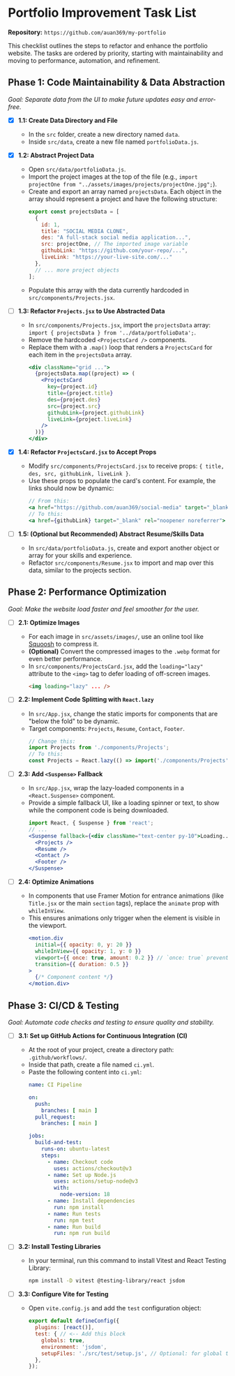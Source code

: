 # Portfolio Improvement Task List

**Repository:** `https://github.com/auan369/my-portfolio`

This checklist outlines the steps to refactor and enhance the portfolio website. The tasks are ordered by priority, starting with maintainability and moving to performance, automation, and refinement.

## Phase 1: Code Maintainability & Data Abstraction

*Goal: Separate data from the UI to make future updates easy and error-free.*

- [X] **1.1: Create Data Directory and File**
  - In the `src` folder, create a new directory named `data`.
  - Inside `src/data`, create a new file named `portfolioData.js`.

- [X] **1.2: Abstract Project Data**
  - Open `src/data/portfolioData.js`.
  - Import the project images at the top of the file (e.g., `import projectOne from "../assets/images/projects/projectOne.jpg";`).
  - Create and export an array named `projectsData`. Each object in the array should represent a project and have the following structure:
    ```javascript
    export const projectsData = [
      {
        id: 1,
        title: "SOCIAL MEDIA CLONE",
        des: "A full-stack social media application...",
        src: projectOne, // The imported image variable
        githubLink: "https://github.com/your-repo/...",
        liveLink: "https://your-live-site.com/..."
      },
      // ... more project objects
    ];
    ```
  - Populate this array with the data currently hardcoded in `src/components/Projects.jsx`.

- [ ] **1.3: Refactor `Projects.jsx` to Use Abstracted Data**
  - In `src/components/Projects.jsx`, import the `projectsData` array: `import { projectsData } from '../data/portfolioData';`.
  - Remove the hardcoded `<ProjectsCard />` components.
  - Replace them with a `.map()` loop that renders a `ProjectsCard` for each item in the `projectsData` array.
    ```jsx
    <div className="grid ...">
      {projectsData.map((project) => (
        <ProjectsCard
          key={project.id}
          title={project.title}
          des={project.des}
          src={project.src}
          githubLink={project.githubLink}
          liveLink={project.liveLink}
        />
      ))}
    </div>
    ```

- [X] **1.4: Refactor `ProjectsCard.jsx` to Accept Props**
  - Modify `src/components/ProjectsCard.jsx` to receive props: `{ title, des, src, githubLink, liveLink }`.
  - Use these props to populate the card's content. For example, the links should now be dynamic:
    ```jsx
    // From this:
    <a href="https://github.com/auan369/social-media" target="_blank"> ... </a>
    // To this:
    <a href={githubLink} target="_blank" rel="noopener noreferrer"> ... </a>
    ```

- [ ] **1.5: (Optional but Recommended) Abstract Resume/Skills Data**
  - In `src/data/portfolioData.js`, create and export another object or array for your skills and experience.
  - Refactor `src/components/Resume.jsx` to import and map over this data, similar to the projects section.

## Phase 2: Performance Optimization

*Goal: Make the website load faster and feel smoother for the user.*

- [ ] **2.1: Optimize Images**
  - For each image in `src/assets/images/`, use an online tool like [Squoosh](https://squoosh.app/) to compress it.
  - **(Optional)** Convert the compressed images to the `.webp` format for even better performance.
  - In `src/components/ProjectsCard.jsx`, add the `loading="lazy"` attribute to the `<img>` tag to defer loading of off-screen images.
    ```html
    <img loading="lazy" ... />
    ```

- [ ] **2.2: Implement Code Splitting with `React.lazy`**
  - In `src/App.jsx`, change the static imports for components that are "below the fold" to be dynamic.
  - Target components: `Projects`, `Resume`, `Contact`, `Footer`.
    ```jsx
    // Change this:
    import Projects from './components/Projects';
    // To this:
    const Projects = React.lazy(() => import('./components/Projects'));
    ```

- [ ] **2.3: Add `<Suspense>` Fallback**
  - In `src/App.jsx`, wrap the lazy-loaded components in a `<React.Suspense>` component.
  - Provide a simple fallback UI, like a loading spinner or text, to show while the component code is being downloaded.
    ```jsx
    import React, { Suspense } from 'react';
    // ...
    <Suspense fallback={<div className="text-center py-10">Loading...</div>}>
      <Projects />
      <Resume />
      <Contact />
      <Footer />
    </Suspense>
    ```

- [ ] **2.4: Optimize Animations**
  - In components that use Framer Motion for entrance animations (like `Title.jsx` or the main `section` tags), replace the `animate` prop with `whileInView`.
  - This ensures animations only trigger when the element is visible in the viewport.
    ```jsx
    <motion.div
      initial={{ opacity: 0, y: 20 }}
      whileInView={{ opacity: 1, y: 0 }}
      viewport={{ once: true, amount: 0.2 }} // `once: true` prevents re-animating on scroll
      transition={{ duration: 0.5 }}
    >
      {/* Component content */}
    </motion.div>
    ```

## Phase 3: CI/CD & Testing

*Goal: Automate code checks and testing to ensure quality and stability.*

- [ ] **3.1: Set up GitHub Actions for Continuous Integration (CI)**
  - At the root of your project, create a directory path: `.github/workflows/`.
  - Inside that path, create a file named `ci.yml`.
  - Paste the following content into `ci.yml`:
    ```yaml
    name: CI Pipeline

    on:
      push:
        branches: [ main ]
      pull_request:
        branches: [ main ]

    jobs:
      build-and-test:
        runs-on: ubuntu-latest
        steps:
          - name: Checkout code
            uses: actions/checkout@v3
          - name: Set up Node.js
            uses: actions/setup-node@v3
            with:
              node-version: 18
          - name: Install dependencies
            run: npm install
          - name: Run tests
            run: npm test
          - name: Run build
            run: npm run build
    ```

- [ ] **3.2: Install Testing Libraries**
  - In your terminal, run this command to install Vitest and React Testing Library:
    ```bash
    npm install -D vitest @testing-library/react jsdom
    ```

- [ ] **3.3: Configure Vite for Testing**
  - Open `vite.config.js` and add the `test` configuration object:
    ```javascript
    export default defineConfig({
      plugins: [react()],
      test: { // <-- Add this block
        globals: true,
        environment: 'jsdom',
        setupFiles: './src/test/setup.js', // Optional: for global test setup
      },
    });
    ```
